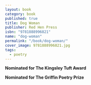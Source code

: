 ```yaml
---
layout: book
category: book
published: true
title: Dog Woman
publisher: Red Hen Press
isbn: "9781888996821"
name: "dog-woman"
permalink: "/book/dog-woman/"
cover_image: 9781888996821.jpg
tags: 
  - poetry
---
```


**Nominated for The Kingsley Tuft Award**

**Nominated for The Griffin Poetry Prize**